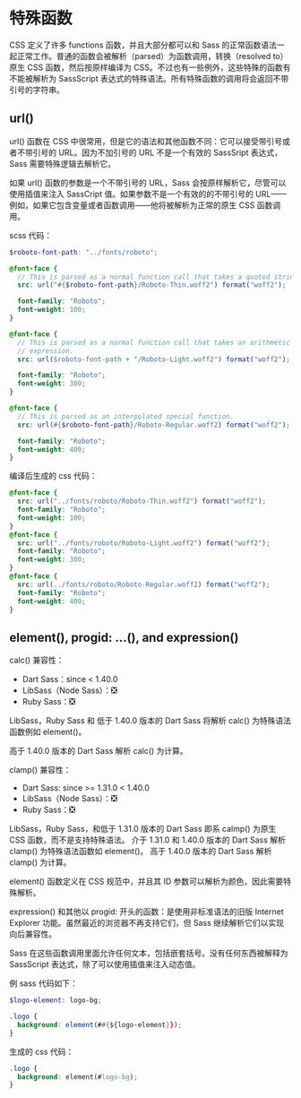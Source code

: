 # 特殊函数

CSS 定义了许多 functions 函数，并且大部分都可以和 Sass 的正常函数语法一起正常工作。普通的函数会被解析（parsed）为函数调用，转换（resolved to）原生 CSS 函数，然后按原样编译为 CSS。不过也有一些例外，这些特殊的函数有不能被解析为 SassScript 表达式的特殊语法。所有特殊函数的调用将会返回不带引号的字符串。

## url()

url() 函数在 CSS 中很常用，但是它的语法和其他函数不同：它可以接受带引号或者不带引号的 URL。因为不加引号的 URL 不是一个有效的 SassSript 表达式，Sass 需要特殊逻辑去解析它。

如果 url() 函数的参数是一个不带引号的 URL，Sass 会按原样解析它，尽管可以使用插值来注入 SassCript 值。如果参数不是一个有效的的不带引号的 URL——例如，如果它包含变量或者函数调用——他将被解析为正常的原生 CSS 函数调用。

scss 代码：

```scss
$roboto-font-path: "../fonts/roboto";

@font-face {
  // This is parsed as a normal function call that takes a quoted string.
  src: url("#{$roboto-font-path}/Roboto-Thin.woff2") format("woff2");

  font-family: "Roboto";
  font-weight: 100;
}

@font-face {
  // This is parsed as a normal function call that takes an arithmetic
  // expression.
  src: url($roboto-font-path + "/Roboto-Light.woff2") format("woff2");

  font-family: "Roboto";
  font-weight: 300;
}

@font-face {
  // This is parsed as an interpolated special function.
  src: url(#{$roboto-font-path}/Roboto-Regular.woff2) format("woff2");

  font-family: "Roboto";
  font-weight: 400;
}
```

编译后生成的 css 代码：

```css
@font-face {
  src: url("../fonts/roboto/Roboto-Thin.woff2") format("woff2");
  font-family: "Roboto";
  font-weight: 100;
}
@font-face {
  src: url("../fonts/roboto/Roboto-Light.woff2") format("woff2");
  font-family: "Roboto";
  font-weight: 300;
}
@font-face {
  src: url(../fonts/roboto/Roboto-Regular.woff2) format("woff2");
  font-family: "Roboto";
  font-weight: 400;
}
```

## element(), progid: ...(), and expression()

calc() 兼容性：

- Dart Sass：since < 1.40.0
- LibSass（Node Sass）：:negative_squared_cross_mark:
- Ruby Sass：:negative_squared_cross_mark:

LibSass，Ruby Sass 和 低于 1.40.0 版本的 Dart Sass 将解析 calc() 为特殊语法函数例如 element()。

高于 1.40.0 版本的 Dart Sass 解析 calc() 为计算。

clamp() 兼容性：

- Dart Sass: since >= 1.31.0 < 1.40.0
- LibSass（Node Sass）：:negative_squared_cross_mark:
- Ruby Sass：:negative_squared_cross_mark:

LibSass，Ruby Sass，和低于 1.31.0 版本的 Dart Sass 即系 calmp() 为原生 CSS 函数，而不是支持特殊语法。
介于 1.31.0 和 1.40.0 版本的 Dart Sass 解析 clamp() 为特殊语法函数如 element()。
高于 1.40.0 版本的 Dart Sass 解析 clamp() 为计算。

element() 函数定义在 CSS 规范中，并且其 ID 参数可以解析为颜色，因此需要特殊解析。

expression() 和其他以 progid: 开头的函数：是使用非标准语法的旧版 Internet Explorer 功能。虽然最近的浏览器不再支持它们，但 Sass 继续解析它们以实现向后兼容性。

Sass 在这些函数调用里面允许任何文本，包括嵌套括号。没有任何东西被解释为 SassScript 表达式，除了可以使用插值来注入动态值。

例 sass 代码如下：

```scss
$logo-element: logo-bg;

.logo {
  background: element(##{${logo-element}});
}
```

生成的 css 代码：

```css
.logo {
  background: element(#logo-bg);
}
```
